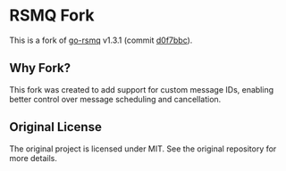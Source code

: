# RSMQ Fork

This is a fork of [go-rsmq](https://github.com/semihbkgr/go-rsmq) v1.3.1 (commit [d0f7bbc](https://github.com/semihbkgr/go-rsmq/commit/d0f7bbcf5b9e898e4c36db4f0a5ea3b2f53b0b7f)).

## Why Fork?

This fork was created to add support for custom message IDs, enabling better control over message scheduling and cancellation.

## Original License

The original project is licensed under MIT. See the original repository for more details. 